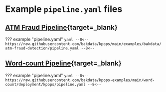 # Example `pipeline.yaml` files

## [ATM Fraud Pipeline](https://github.com/bakdata/kpops/tree/main/examples/bakdata/atm-fraud-detection){target=_blank}

<!-- dprint-ignore-start -->

??? example "pipeline.yaml"
    ```yaml
        --8<--
        https://raw.githubusercontent.com/bakdata/kpops/main/examples/bakdata/atm-fraud-detection/pipeline.yaml
        --8<--
    ```

<!-- dprint-ignore-end -->

## [Word-count Pipeline](https://github.com/bakdata/kpops-examples/tree/main/word-count/deployment/kpops){target=_blank}

<!-- dprint-ignore-start -->

??? example "pipeline.yaml"
    ```yaml
        --8<--
        https://raw.githubusercontent.com/bakdata/kpops-examples/main/word-count/deployment/kpops/pipeline.yaml
        --8<--
    ```

<!-- dprint-ignore-end -->
